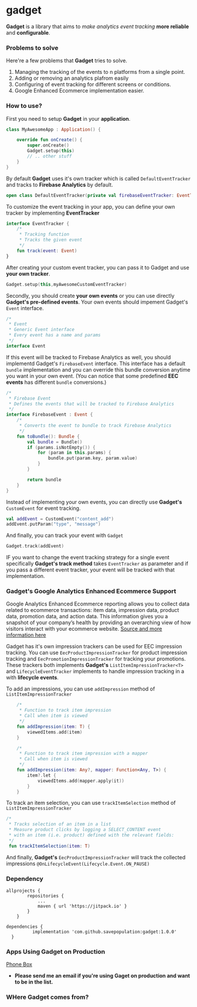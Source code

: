 # gadget
**Gadget** is a library that aims to _make analytics event tracking_ **more reliable** and **configurable**.<br>

### Problems to solve
Here're a few problems that **Gadget** tries to solve.

1. Managing the tracking of the events to n platforms from a single point.
2. Adding or removing an analytics plafrom easily
3. Configuring of event tracking for different screens or conditions.
4. Google Enhanced Ecommerce implementation easier.  

### How to use?
First you need to setup **Gadget** in your **application**.
```KOTLIN
class MyAwesomeApp : Application() {

    override fun onCreate() {
        super.onCreate()
        Gadget.setup(this)
    	// .. other stuff
    }
}
```
By default **Gadget** uses it's own tracker which is called ```DefaultEventTracker``` and tracks to **Firebase Analytics** by default.
```KOTLIN
open class DefaultEventTracker(private val firebaseEventTracker: EventTracker) : EventTracker {
```
To customize the event tracking in your app, you can define your own tracker by implementing **EventTracker**
```KOTLIN
interface EventTracker {
    /*
     * Tracking function
     * Tracks the given event
     */
    fun track(event: Event)
}
```

After creating your custom event tracker, you can pass it to Gadget and use **your own tracker**.
```KOTLIN
Gadget.setup(this,myAwesomeCustomEventTracker)
```

Secondly, you should create **your own events** or you can use directly **Gadget's pre-defined events**. Your own events should impement Gadget's ```Event``` interface.
```KOTLIN
/*
 * Event
 * Generic Event interface
 * Every event has a name and params
 */
interface Event
```
If this event will be tracked to Firebase Analytics as well, you should implementd Gadget's ```FirebaseEvent``` interface. This interface has a default ```bundle``` implementation and you can override this bundle conversion anytime you want in your own event. (You can notice that some predefined **EEC events** has different ```bundle``` conversions.)
```KOTLIN
/*
 * Firebase Event
 * Defines the events that will be tracked to Firebase Analytics
 */
interface FirebaseEvent : Event {
    /*
     * Converts the event to bundle to track Firebase Analytics
     */
    fun toBundle(): Bundle {
        val bundle = Bundle()
        if (params.isNotEmpty()) {
            for (param in this.params) {
                bundle.put(param.key, param.value)
            }
        }

        return bundle
    }
} 
```

Instead of implementing your own events, you can directly use **Gadget's** ```CustomEvent``` for event tracking.
```KOTLIN
val addEvent = CustomEvent("content_add")
addEvent.putParam("type", "message")
```

And finally, you can track your event with ```Gadget```
```KOTLIN
Gadget.track(addEvent)
```

IF you want to change the event tracking strategy for a single event specifically **Gadget's track method** takes ```EventTracker``` as parameter and if you pass a different event tracker, your event will be tracked with that implementation.

### Gadget's Google Analytics Enhanced Ecommerce Support
Google Analytics Enhanced Ecommerce reporting allows you to collect data related to ecommerce transactions: item data, impression data, product data, promotion data, and action data. This information gives you a snapshot of your company’s health by providing an overarching view of how visitors interact with your ecommerce website. [Source and more information here](https://thegood.com/insights/google-analytics-enhanced-ecommerce/)

Gadget has it's own impression trackers can be used for EEC impression tracking. You can use ```EecProductImpressionTracker``` for product impression tracking and 
```EecPromotionImpressionTracker``` for tracking your promotions. These trackers both implements **Gadget's** ```ListItemImpressionTracker<T>``` and ```LifecycleEventTracker``` implements to handle impression tracking in a with **lifecycle events**.

To add an impressions, you can use ```addImpression``` method of ```ListItemImpressionTracker```
```KOTLIN
    /*
     * Function to track item impression
     * Call when item is viewed
     */
    fun addImpression(item: T) {
        viewedItems.add(item)
    }

    /*
     * Function to track item impression with a mapper
     * Call when item is viewed
     */
    fun addImpression(item: Any?, mapper: Function<Any, T>) {
        item?.let {
            viewedItems.add(mapper.apply(it))
        }
    }
```

To track an item selection, you can use ```trackItemSelection``` method of ```ListItemImpressionTracker```
```KOTLIN
/*
 * Tracks selection of an item in a list
 * Measure product clicks by logging a SELECT_CONTENT event
 * with an item (i.e. product) defined with the relevant fields:
 */
 fun trackItemSelection(item: T)
```

And finally, **Gadget's** ```EecProductImpressionTracker``` will track the collected impressions ```@OnLifecycleEvent(Lifecycle.Event.ON_PAUSE)```
 

### Dependency<br>
```
allprojects {
		repositories {
			...
			maven { url 'https://jitpack.io' }
		}
	}
  ```
  ```
  dependencies {
	        implementation 'com.github.savepopulation:gadget:1.0.0'
	}
  ```
  
### Apps Using Gadget on Production
[Phone Box](https://play.google.com/store/apps/details?id=com.raqun.phonebox)<br>
  
  * __Please send me an email if you're using Gaget on production and want to be in the list.__

### WHere Gadget comes from?

  
